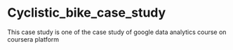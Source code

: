 # Cyclistic_bike_case_study
This case study is one of the case study of google data analytics course on coursera platform
